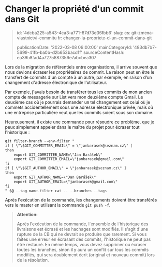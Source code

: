Changer la propriété d'un commit dans Git
=========================================

> id: '4dcba225-a543-4ca3-a771-87d73e36fbb6'
> slug:
> 	cs: git-zmena-vlastnictvi-commitu
> 	fr: changer-la-propriete-d-un-commit-dans-git
> 
> publicationDate: '2022-03-08 09:00:00'
> mainCategoryId: '483db7b7-5699-41fb-ba0b-d2b653bacd1f'
> sourceContentHash: ea39b8fad4a7275887356e7abcbea307

Lors de la migration de référentiels entre organisations, il arrive souvent que nous devions écraser les propriétaires de commit. La raison peut en être le transfert de commits d'un compte à un autre, par exemple, en raison d'un changement d'adresse électronique de l'utilisateur.

Par exemple, j'avais besoin de transférer tous les commits de mon ancien compte de messagerie sur List vers mon deuxième compte Gmail. Le deuxième cas où je pourrais demander un tel changement est celui où je commets accidentellement sous une adresse électronique privée, mais où une entreprise particulière veut que les commits soient sous son domaine.

Heureusement, il existe une commande pour résoudre ce problème, que je peux simplement appeler dans le maître du projet pour écraser tout l'historique :

```txt
git filter-branch --env-filter "
if [ \"\$GIT_COMMITTER_EMAIL\" = \"janbarasek@seznam.cz\" ]
then
    export GIT_COMMITTER_NAME=\"Jan Barášek\"
    export GIT_COMMITTER_EMAIL=\"janbarasek@gmail.com\"
fi
if [ \"\$GIT_AUTHOR_EMAIL\" = \"janbarasek@seznam.cz\" ]
then
    export GIT_AUTHOR_NAME=\"Jan Barášek\"
    export GIT_AUTHOR_EMAIL=\"janbarasek@gmail.com\"
fi
" $@ --tag-name-filter cat -- --branches --tags
```

Après l'exécution de la commande, les changements doivent être transférés vers le master en utilisant la commande `git push -f`.

> **Attention:**
>
> Après l'exécution de la commande, l'ensemble de l'historique des livraisons est écrasé et les hachages sont modifiés. Il s'agit d'une rupture de la CB qui ne devrait se produire que rarement. Si vous faites une erreur en écrasant des commits, l'historique ne peut pas être restauré. En même temps, vous devez supprimer ou écraser toutes les branches, sinon il y aura un conflit sur tous les commits modifiés, qui sera doublement écrit (original et nouveau commit) lors de la résolution.
